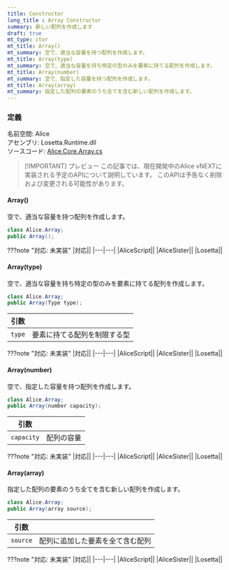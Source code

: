 ```yaml
---
title: Constructor
long_title : Array Constructor
summary: 新しい配列を作成します
draft: true
mt_type: ctor
mt_title: Array()
mt_summary: 空で、適当な容量を持つ配列を作成します。
mt_title: Array(type)
mt_summary: 空で、適当な容量を持ち特定の型のみを要素に持てる配列を作成します。
mt_title: Array(number)
mt_summary: 空で、指定した容量を持つ配列を作成します。
mt_title: Array(array)
mt_summary: 指定した配列の要素のうち全てを含む新しい配列を作成します。
---
```


### 定義
名前空間: Alice<br/>
アセンブリ: Losetta.Runtime.dll<br/>
ソースコード: [Alice.Core.Array.cs](https://github.com/WSOFT-Project/Losetta/blob/master/Losetta.Runtime/Core/Extension/Alice.Core.Array.cs)

> [!IMPORTANT] プレビュー
> この記事では、現在開発中のAlice vNEXTに実装される予定のAPIについて説明しています。
> このAPIは予告なく削除および変更される可能性があります。

#### Array()

空で、適当な容量を持つ配列を作成します。

```cs title="AliceScript"
class Alice.Array;
public Array();
```

???note "対応: 未実装"
    |対応||
    |---|---|
    |AliceScript||
    |AliceSister||
    |Losetta||

#### Array(type)

空で、適当な容量を持ち特定の型のみを要素に持てる配列を作成します。

```cs title="AliceScript"
class Alice.Array;
public Array(Type type);
```

|引数| |
|-|-|
|`type`|要素に持てる配列を制限する型|

???note "対応: 未実装"
    |対応||
    |---|---|
    |AliceScript||
    |AliceSister||
    |Losetta||

#### Array(number)

空で、指定した容量を持つ配列を作成します。

```cs title="AliceScript"
class Alice.Array;
public Array(number capacity);
```

|引数| |
|-|-|
|`capacity`|配列の容量|

???note "対応: 未実装"
    |対応||
    |---|---|
    |AliceScript||
    |AliceSister||
    |Losetta||

#### Array(array)

指定した配列の要素のうち全てを含む新しい配列を作成します。

```cs title="AliceScript"
class Alice.Array;
public Array(array source);
```

|引数| |
|-|-|
|`source`|配列に追加した要素を全て含む配列|

???note "対応: 未実装"
    |対応||
    |---|---|
    |AliceScript||
    |AliceSister||
    |Losetta||
